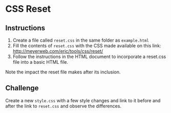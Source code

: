 # CSS Reset

## Instructions

1. Create a file called `reset.css` in the same folder as `example.html` 
2. Fill the contents of `reset.css` with the CSS made available on this link: <http://meyerweb.com/eric/tools/css/reset/>
3. Follow the instructions in the HTML document to incorporate a reset.css file into a basic HTML file.

Note the impact the reset file makes after its inclusion. 

## Challenge

Create a new `style.css` with a few style changes and link to it before and after the link to `reset.css` and observe the differences.
